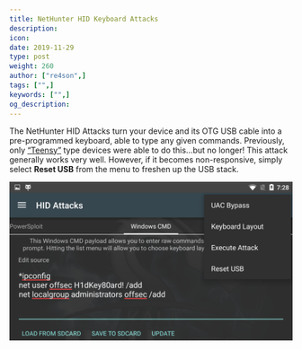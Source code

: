 ```yaml
---
title: NetHunter HID Keyboard Attacks
description:
icon:
date: 2019-11-29
type: post
weight: 260
author: ["re4son",]
tags: ["",]
keywords: ["",]
og_description:
---
```


The NetHunter HID Attacks turn your device and its OTG USB cable into a pre-programmed keyboard, able to type any given commands. Previously, only [“Teensy”](https://www.pjrc.com/teensy/) type devices were able to do this…but no longer! This attack generally works very well. However, if it becomes non-responsive, simply select **Reset USB** from the menu to freshen up the USB stack.

![](./nethunter-hid.png)
